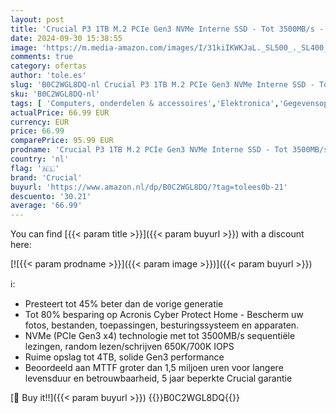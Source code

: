 ```yaml
---
layout: post
title: 'Crucial P3 1TB M.2 PCIe Gen3 NVMe Interne SSD - Tot 3500MB/s - CT1000P3SSD801  Acronis-editie '
date: 2024-09-30 15:38:55
image: 'https://m.media-amazon.com/images/I/31kiIKWKJaL._SL500_._SL400_.jpg'
comments: true
category: ofertas
author: 'tole.es'
slug: 'B0C2WGL8DQ-nl Crucial P3 1TB M.2 PCIe Gen3 NVMe Interne SSD - Tot...'
sku: 'B0C2WGL8DQ-nl'
tags: [ 'Computers, onderdelen & accessoires','Elektronica','Gegevensopslag','Interne SSDs','Interne dataopslag','crucial','🇳🇱', ]
actualPrice: 66.99 EUR
currency: EUR
price: 66.99
comparePrice: 95.99 EUR
prodname: 'Crucial P3 1TB M.2 PCIe Gen3 NVMe Interne SSD - Tot 3500MB/s - CT1000P3SSD801  Acronis-editie '
country: 'nl'
flag: '🇳🇱'
brand: 'Crucial'
buyurl: 'https://www.amazon.nl/dp/B0C2WGL8DQ/?tag=tolees0b-21'
descuento: '30.21'
average: '66.99'
---
```


You can find [{{< param title >}}]({{< param buyurl >}}) with a discount here:

[![{{< param prodname >}}]({{< param image >}})]({{< param buyurl >}})

ℹ️:

- Presteert tot 45% beter dan de vorige generatie
- Tot 80% besparing op Acronis Cyber Protect Home - Bescherm uw fotos, bestanden, toepassingen, besturingssysteem en apparaten.
- NVMe (PCIe Gen3 x4) technologie met tot 3500MB/s sequentiële lezingen, random lezen/schrijven 650K/700K IOPS
- Ruime opslag tot 4TB, solide Gen3 performance
- Beoordeeld aan MTTF groter dan 1,5 miljoen uren voor langere levensduur en betrouwbaarheid, 5 jaar beperkte Crucial garantie

[🛒 Buy it!!]({{< param buyurl >}})
{{<world>}}B0C2WGL8DQ{{</world>}}
